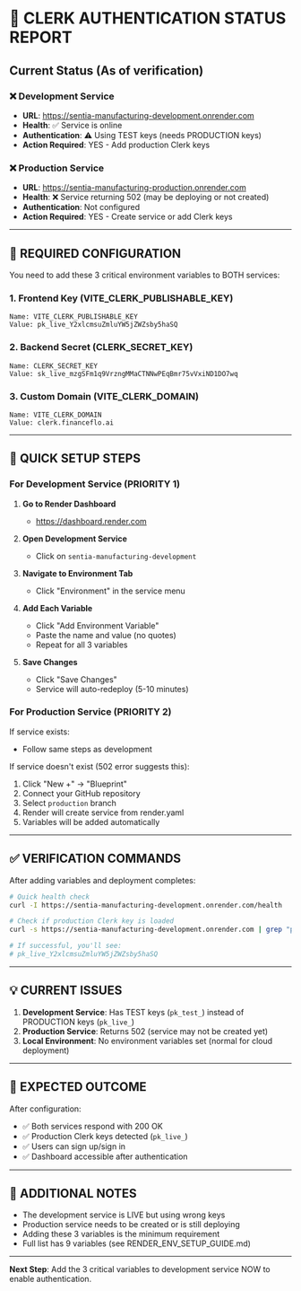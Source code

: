 # 🔴 CLERK AUTHENTICATION STATUS REPORT

## Current Status (As of verification)

### ❌ Development Service
- **URL**: https://sentia-manufacturing-development.onrender.com
- **Health**: ✅ Service is online
- **Authentication**: ⚠️ Using TEST keys (needs PRODUCTION keys)
- **Action Required**: YES - Add production Clerk keys

### ❌ Production Service
- **URL**: https://sentia-manufacturing-production.onrender.com
- **Health**: ❌ Service returning 502 (may be deploying or not created)
- **Authentication**: Not configured
- **Action Required**: YES - Create service or add Clerk keys

---

## 🔧 REQUIRED CONFIGURATION

You need to add these 3 critical environment variables to BOTH services:

### 1. Frontend Key (VITE_CLERK_PUBLISHABLE_KEY)
```
Name: VITE_CLERK_PUBLISHABLE_KEY
Value: pk_live_Y2xlcmsuZmluYW5jZWZsby5haSQ
```

### 2. Backend Secret (CLERK_SECRET_KEY)
```
Name: CLERK_SECRET_KEY
Value: sk_live_mzgSFm1q9VrzngMMaCTNNwPEqBmr75vVxiND1DO7wq
```

### 3. Custom Domain (VITE_CLERK_DOMAIN)
```
Name: VITE_CLERK_DOMAIN
Value: clerk.financeflo.ai
```

---

## 🚀 QUICK SETUP STEPS

### For Development Service (PRIORITY 1)

1. **Go to Render Dashboard**
   - https://dashboard.render.com

2. **Open Development Service**
   - Click on `sentia-manufacturing-development`

3. **Navigate to Environment Tab**
   - Click "Environment" in the service menu

4. **Add Each Variable**
   - Click "Add Environment Variable"
   - Paste the name and value (no quotes)
   - Repeat for all 3 variables

5. **Save Changes**
   - Click "Save Changes"
   - Service will auto-redeploy (5-10 minutes)

### For Production Service (PRIORITY 2)

If service exists:
- Follow same steps as development

If service doesn't exist (502 error suggests this):
1. Click "New +" → "Blueprint"
2. Connect your GitHub repository
3. Select `production` branch
4. Render will create service from render.yaml
5. Variables will be added automatically

---

## ✅ VERIFICATION COMMANDS

After adding variables and deployment completes:

```bash
# Quick health check
curl -I https://sentia-manufacturing-development.onrender.com/health

# Check if production Clerk key is loaded
curl -s https://sentia-manufacturing-development.onrender.com | grep "pk_live_"

# If successful, you'll see:
# pk_live_Y2xlcmsuZmluYW5jZWZsby5haSQ
```

---

## 💡 CURRENT ISSUES

1. **Development Service**: Has TEST keys (`pk_test_`) instead of PRODUCTION keys (`pk_live_`)
2. **Production Service**: Returns 502 (service may not be created yet)
3. **Local Environment**: No environment variables set (normal for cloud deployment)

---

## 🎯 EXPECTED OUTCOME

After configuration:
- ✅ Both services respond with 200 OK
- ✅ Production Clerk keys detected (`pk_live_`)
- ✅ Users can sign up/sign in
- ✅ Dashboard accessible after authentication

---

## 📌 ADDITIONAL NOTES

- The development service is LIVE but using wrong keys
- Production service needs to be created or is still deploying
- Adding these 3 variables is the minimum requirement
- Full list has 9 variables (see RENDER_ENV_SETUP_GUIDE.md)

---

**Next Step**: Add the 3 critical variables to development service NOW to enable authentication.
